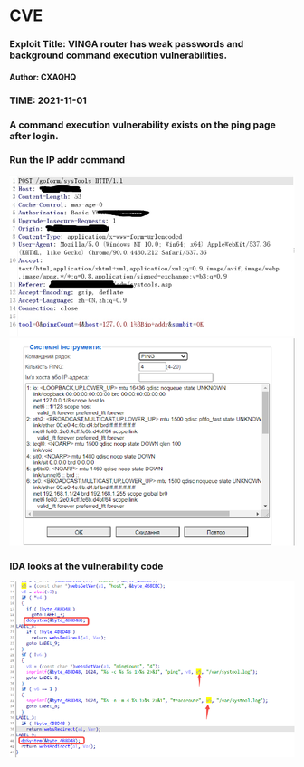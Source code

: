 # CVE


### Exploit Title: VINGA router has weak passwords and background command execution vulnerabilities.
#### Author: CXAQHQ
### TIME: 2021-11-01

### A command execution vulnerability exists on the ping page after login.
### Run the IP addr command
![avatar](post.jpg)
![avatar](222.png)


### IDA looks at the vulnerability code
![avatar](333.png)
